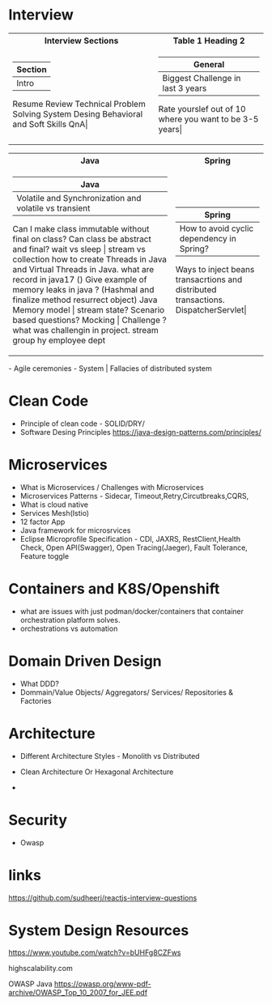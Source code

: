 # Interview

<table>
<tr><th>Interview Sections </th><th>Table 1 Heading 2</th></tr>
<tr><td>

|Section|
|--|
|Intro
 Resume Review
 Technical
 Problem Solving
 System Desing
 Behavioral and Soft Skills
 QnA|

</td><td>

|General| 
|--|
|Biggest Challenge in last 3 years
Rate yourslef out of 10
where you want to be 3-5 years|

</td></tr> </table>

<table>
<tr><th>Java </th><th>Spring</th> </tr>
<tr><td>

|**Java**|
|--|
| Volatile and Synchronization and volatile vs transient
 Can I make class immutable without final on class?
 Can class be abstract and final?
 wait vs sleep | stream vs collection
 how to create Threads in Java and Virtual Threads in Java.
 what are record in java17 ()
 Give example of memory leaks in java ? (Hashmal and finalize method resurrect object)
 Java Memory model  |  stream  state?
 Scenario based questions? 
 Mocking | 
 Challenge ? what was challengin in project.
 stream  group hy employee dept

</td><td>

|**Spring**| 
|--|
| How to avoid cyclic dependency in Spring?
 Ways to inject beans
 transacrtions and distributed transactions.
 DispatcherServlet|

</td></tr> </table>
- Agile ceremonies
- System | Fallacies of distributed system

# Clean Code
- Principle of clean code - SOLID/DRY/
- Software Desing Principles https://java-design-patterns.com/principles/
# Microservices
- What is Microservices / Challenges with Microservices
- Microservices Patterns - Sidecar, Timeout,Retry,Circutbreaks,CQRS,
- What is cloud native
- Services Mesh(Istio)
- 12 factor App
- Java framework for microsrvices
- Eclipse Microprofile Specification - CDI, JAXRS, RestClient,Health Check, Open API(Swagger), Open Tracing(Jaeger), Fault Tolerance, Feature toggle
# Containers and K8S/Openshift 
- what are issues with just podman/docker/containers that container orchestration platform solves.
- orchestrations vs automation 
# Domain Driven Design
- What DDD?
- Dommain/Value Objects/ Aggregators/ Services/ Repositories & Factories
# Architecture
- Different Architecture Styles - Monolith vs Distributed
- Clean Architecture Or Hexagonal Architecture 

- 
# Security
- Owasp
# links 
https://github.com/sudheerj/reactjs-interview-questions












# System Design Resources
https://www.youtube.com/watch?v=bUHFg8CZFws

highscalability.com

OWASP Java 
https://owasp.org/www-pdf-archive/OWASP_Top_10_2007_for_JEE.pdf
